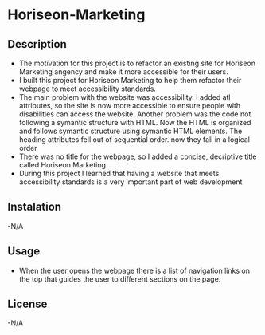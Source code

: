# Horiseon-Marketing
## Description
- The motivation for this project is to refactor an existing site for Horiseon Marketing angency and make it more accessible for their users. 
- I built this project for Horiseon Marketing to help them refactor their webpage to meet accessibility standards.
- The main problem with the website was accessibility. I added atl attributes, so the site is now more accessible to ensure people with disabilities can access the website. Another problem was the code not following a symantic structure with HTML. Now the HTML is organized and follows symantic structure using symantic HTML elements. The heading attributes fell out of sequential order. now they fall in a logical order
- There was no title for the webpage, so I added a concise, decriptive title called Horiseon Marketing.
- During this project I learned that having a website that meets accessibility standards is a very important part of web development
## Instalation 
-N/A
## Usage
- When the user opens the webpage there is a list of navigation links on the top that guides the user to different sections on the page.

## License
-N/A
